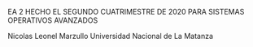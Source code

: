 EA 2 HECHO EL SEGUNDO CUATRIMESTRE DE 2020 PARA SISTEMAS OPERATIVOS AVANZADOS

Nicolas Leonel Marzullo
Universidad Nacional de La Matanza
